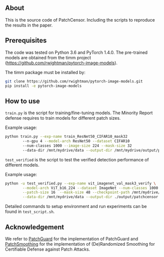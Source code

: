 ## About 

This is the source code of PatchCensor.
Including the scripts to reproduce the results in the paper.

## Prerequisites

The code was tested on Python 3.6 and PyTorch 1.4.0.
The pre-trained models are obtained from the timm project (https://github.com/rwightman/pytorch-image-models).

The timm package must be installed by:

```bash
git clone https://github.com/rwightman/pytorch-image-models.git
pip install -e pytorch-image-models
```


## How to use

`train.py` is the script for training/fine-tuning models.
The Minority Report defense requires to train models for different patch sizes.

Example usage:

```bash
python train.py --exp-name train_ResNet50_CIFAR10_mask32
        --n-gpu 4 --model-arch ResNet50 --dataset CIFAR10
        --num-classes 1000 --image-size 224 --mask-size 32
        --data-dir /mnt/mydrive/data --output-dir /mnt/mydrive/output/patchcensor
```

`test_verified` is the script to test the verified detection performance of different models.

Example usage:

```bash
python -u test_verified.py --exp-name vit_imagenet_val_mask3_verify \
        --model-arch ViT_b16_224 --dataset ImageNet --num-classes 1000 \
        --patch-size 16  --mask-size 48 --checkpoint-path /mnt/mydrive/output/patchcensor/save/train_vit_mask_width3/checkpoints/best.pth \
        --data-dir /mnt/mydrive/data --output-dir ./output/patchcensor
```


Detailed commands to setup environment and run experiments can be found in `test_script.sh`.

## Acknowledgement

We refer to [PatchGuard](https://github.com/inspire-group/PatchGuard) for the implementation of PatchGuard and [PatchSmoothing](https://github.com/alevine0/patchSmoothing)
for the implementation of (De)Randomized Smoothing for Certifiable Defense against Patch Attacks.

